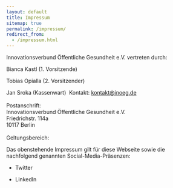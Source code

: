 ```yaml
---
layout: default
title: Impressum
sitemap: true
permalink: /impressum/
redirect_from:
  - /impressum.html
---
```


Innovationsverbund Öffentliche Gesundheit e.V. vertreten durch:

Bianca Kastl (1. Vorsitzende)

Tobias Opialla (2. Vorsitzender)

Jan Sroka (Kassenwart) ‍ Kontakt: kontakt@inoeg.de <br> <br> ‍Postanschrift: <br> Innovationsverbund Öffentliche Gesundheit e.V. <br> Friedrichstr. 114a <br>
10117 Berlin <br> <br> Geltungsbereich:

Das obenstehende Impressum gilt für diese Webseite sowie die nachfolgend genannten Social-Media-Präsenzen:

- Twitter

- LinkedIn
